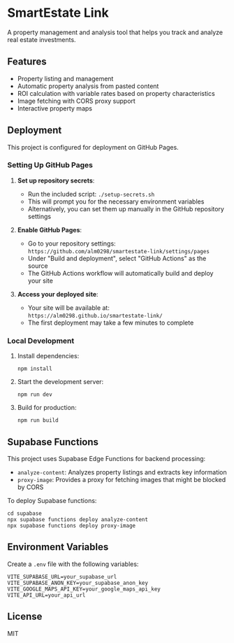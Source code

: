 # SmartEstate Link

A property management and analysis tool that helps you track and analyze real estate investments.

## Features

- Property listing and management
- Automatic property analysis from pasted content
- ROI calculation with variable rates based on property characteristics
- Image fetching with CORS proxy support
- Interactive property maps

## Deployment

This project is configured for deployment on GitHub Pages.

### Setting Up GitHub Pages

1. **Set up repository secrets**:
   - Run the included script: `./setup-secrets.sh`
   - This will prompt you for the necessary environment variables
   - Alternatively, you can set them up manually in the GitHub repository settings

2. **Enable GitHub Pages**:
   - Go to your repository settings: `https://github.com/alm0298/smartestate-link/settings/pages`
   - Under "Build and deployment", select "GitHub Actions" as the source
   - The GitHub Actions workflow will automatically build and deploy your site

3. **Access your deployed site**:
   - Your site will be available at: `https://alm0298.github.io/smartestate-link/`
   - The first deployment may take a few minutes to complete

### Local Development

1. Install dependencies:
   ```
   npm install
   ```

2. Start the development server:
   ```
   npm run dev
   ```

3. Build for production:
   ```
   npm run build
   ```

## Supabase Functions

This project uses Supabase Edge Functions for backend processing:

- `analyze-content`: Analyzes property listings and extracts key information
- `proxy-image`: Provides a proxy for fetching images that might be blocked by CORS

To deploy Supabase functions:

```
cd supabase
npx supabase functions deploy analyze-content
npx supabase functions deploy proxy-image
```

## Environment Variables

Create a `.env` file with the following variables:

```
VITE_SUPABASE_URL=your_supabase_url
VITE_SUPABASE_ANON_KEY=your_supabase_anon_key
VITE_GOOGLE_MAPS_API_KEY=your_google_maps_api_key
VITE_API_URL=your_api_url
```

## License

MIT

